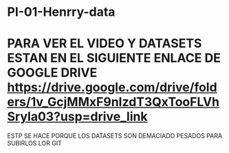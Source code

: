 # PI-01-Henrry-data

#  PARA VER  EL VIDEO Y      DATASETS  ESTAN EN EL SIGUIENTE ENLACE DE GOOGLE DRIVE https://drive.google.com/drive/folders/1v_GcjMMxF9nIzdT3QxTooFLVhSryIa03?usp=drive_link

ESTP SE HACE PORQUE LOS DATASETS SON DEMACIADO PESADOS  PARA SUBIRLOS LOR GIT 
